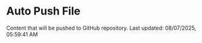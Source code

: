 # Auto Push File

Content that will be pushed to GitHub repository.
Last updated: 08/07/2025, 05:59:41 AM